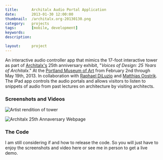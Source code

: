 ```yaml
---
title: 		Architalx Audio Portal Application
date: 		2013-01-30 12:00:00
thumbnail: 	/architalx.org-20130130.png
category: 	projects
tags: 		[mobile, development]
keywords:
description:

layout: 	project
---
```

An interactive audio controller app that mimics the 17-foot interactive tower as part of [Architalx's][architalx] 25th anniversary exhibit, "_Voices of Design: 25 Years of Architalx_." At the [Portland Museum of Art][pma] from February 2nd through May 19th, 2013. In collaboration with [Raphael DiLuzio][raphael] and [Matthias Oostrik][matthias]. The iPad app controls the audio portals and allows visitors to listen to snippets of audio from past lectures on architecture by visiting architects.

### Screenshots and Videos

![Artist rendition of tower][tower]

![Architalx 25th Annaversary Webpage][architalxweb]

### The Code
I am still considering if and how to release the code. So you will just have to enjoy the screenshots and video here or see me in person to get a live demo.

 [architalx]: http://www.architalx.org
 [raphael]: http://www.raphaeldiluzio.com
 [matthias]: http://www.magdatt.nl
 [pma]: ttp://www.portlandmuseum.org/
 [tower]: {{site.asseturl}}/architalx-tower-500x300.png
 [architalxweb]:{{site.asseturl}}/architalx.org-20130130.png



